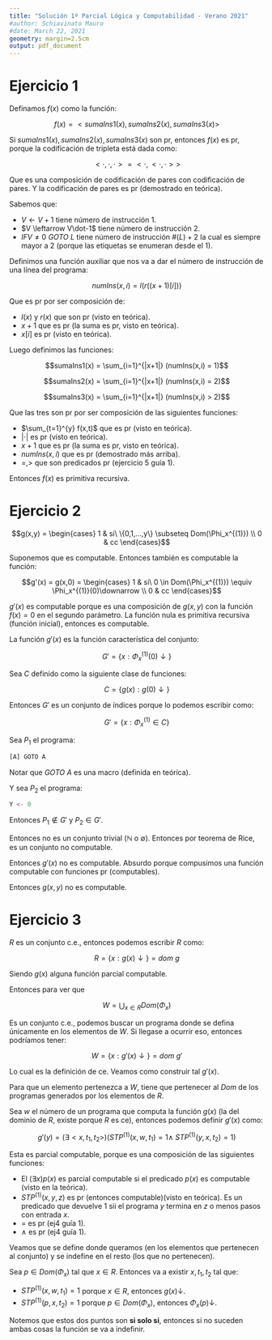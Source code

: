 ```yaml
---
title: "Solución 1º Parcial Lógica y Computabilidad - Verano 2021"
#author: Schiavinato Mauro
#date: March 22, 2021
geometry: margin=2.5cm
output: pdf_document
---
```


# Ejercicio 1

Definamos $f(x)$ como la función:

$$f(x) = <sumaIns1(x), sumaIns2(x), sumaIns3(x)>$$

Si $sumaIns1(x), sumaIns2(x), sumaIns3(x)$ son pr, entonces $f(x)$ es pr, porque la codificación de tripleta está dada como:

$$<\cdot,\cdot,\cdot> = <\cdot,<\cdot,\cdot>>$$

Que es una composición de codificación de pares con codificación de pares. Y la codificación de pares es pr (demostrado en teórica).

Sabemos que:

- $V \leftarrow V+1$ tiene número de instrucción 1.
- $V \leftarrow V\dot-1$ tiene número de instrucción 2.
- $IF V \neq 0\ GOTO\ L$ tiene número de instrucción $\#(L)+2$ la cual es siempre mayor a 2 (porque las etiquetas se enumeran desde el 1).

Definimos una función auxiliar que nos va a dar el número de instrucción de una línea del programa:

$$numIns(x,i) = l(r((x+1)[i]))$$

Que es pr por ser composición de:

- $l(x)$ y $r(x)$ que son pr (visto en teórica).
- $x+1$ que es pr (la suma es pr, visto en teórica).
- $x[i]$ es pr (visto en teórica).

Luego definimos las funciones:

$$sumaIns1(x) = \sum_{i=1}^{|x+1|} (numIns(x,i) = 1)$$

$$sumaIns2(x) = \sum_{i=1}^{|x+1|} (numIns(x,i) = 2)$$

$$sumaIns3(x) = \sum_{i=1}^{|x+1|} (numIns(x,i) > 2)$$

Que las tres son pr por ser composición de las siguientes funciones:

- $\sum_{t=1}^{y} f(x,t)$ que es pr (visto en teórica).
- $|\cdot|$ es pr (visto en teórica).
- $x+1$ que es pr (la suma es pr, visto en teórica).
- $numIns(x,i)$ que es pr (demostrado más arriba).
- $=, >$ que son predicados pr (ejercicio 5 guía 1).

Entonces $f(x)$ es primitiva recursiva.

# Ejercicio 2

$$g(x,y) = \begin{cases}
1 & si\ \{0,1,...,y\} \subseteq Dom(\Phi_x^{(1)}) \\
0 & cc
\end{cases}$$

Suponemos que es computable. Entonces también es computable la función:

$$g'(x) = g(x,0) = \begin{cases}
1 & si\ 0 \in Dom(\Phi_x^{(1)}) \equiv \Phi_x^{(1)}(0)\downarrow \\
0 & cc
\end{cases}$$

$g'(x)$ es computable porque es una composición de $g(x,y)$ con la función $f(x)=0$ en el segundo parámetro. La función nula es primitiva recursiva (función inicial), entonces es computable.

La función $g'(x)$  es la función característica del conjunto:

$$G' = \{x:\Phi_x^{(1)}(0)\downarrow\}$$

Sea $C$ definido como la siguiente clase de funciones:

$$C = \{g(x):g(0)\downarrow\}$$

Entonces $G'$ es un conjunto de índices porque lo podemos escribir como:

$$G' = \{x:\Phi_x^{(1)} \in C\}$$

Sea $P_1$ el programa:

```jsx
[A] GOTO A
```

Notar que $GOTO\ A$ es una macro (definida en teórica).

Y sea $P_2$ el programa:

```jsx
Y <- 0
```

Entonces $P_1 \notin G'$ y $P_2 \in G'$. 

Entonces no es un conjunto trivial $(\mathbb{N}$ o $\emptyset)$. Entonces por teorema de Rice, es un conjunto no computable. 

Entonces $g'(x)$ no es computable. Absurdo porque compusimos una función computable con funciones pr (computables).

Entonces $g(x,y)$ no es computable.

# Ejercicio 3

$R$ es un conjunto c.e., entonces podemos escribir $R$ como:

$$R = \{x:g(x)\downarrow\} = dom\ g$$

Siendo $g(x)$ alguna función parcial computable.

Entonces para ver que

$$W = \bigcup_{x \in R} Dom(\Phi_x)$$

Es un conjunto c.e., podemos buscar un programa donde se defina únicamente en los elementos de $W$. Si llegase a ocurrir eso, entonces podríamos tener:

$$W = \{x:g'(x)\downarrow\} = dom\ g'$$

Lo cual es la definición de ce. Veamos como construir tal $g'(x)$.

Para que un elemento pertenezca a $W$, tiene que pertenecer al $Dom$ de los programas generados por los elementos de $R$.

Sea $w$ el número de un programa que computa la función $g(x)$ (la del dominio de $R$, existe porque $R$ es ce), entonces podemos definir $g'(x)$ como: 

$$g'(y) = (\exists <x,t_1,t_2>) (STP^{(1)}(x, w, t_1) = 1 \wedge\ STP^{(1)}(y, x, t_2) = 1)$$

Esta es parcial computable, porque es una composición de las siguientes funciones:

- El $(\exists x)p(x)$ es parcial computable si el predicado $p(x)$ es computable (visto en la teórica).
- $STP^{(1)}(x,y,z)$ es pr (entonces computable)(visto en teórica). Es un predicado que devuelve 1 sii el programa $y$ termina en $z$ o menos pasos con entrada $x$.
- = es pr (ej4 guía 1).
- $\wedge$ es pr (ej4 guía 1).

Veamos que se define donde queramos (en los elementos que pertenecen al conjunto) y se indefine en el resto (los que no pertenecen).

Sea $p \in Dom(\Phi_x)$ tal que $x \in R$. Entonces va a existir $x, t_1, t_2$ tal que:

- $STP^{(1)}(x, w, t_1) = 1$ porque $x \in R$, entonces $g(x)\downarrow$.
- $STP^{(1)}(p, x, t_2) = 1$ porque $p \in Dom(\Phi_x)$, entonces $\Phi_x(p)\downarrow$.

Notemos que estos dos puntos son **si solo si**, entonces si no suceden ambas cosas la función se va a indefinir.